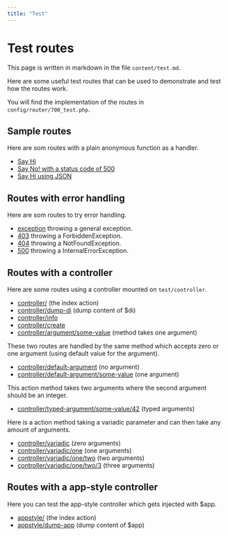 ```yaml
---
title: "Test"
---
```

Test routes
==========================

This page is written in markdown in the file `content/test.md`.

Here are some useful test routes that can be used to demonstrate and test how the routes work.

You will find the implementation of the routes in `config/router/700_test.php`.


Sample routes
------------------------

Here are som routes with a plain anonymous function as a handler.

* [Say Hi](test/hi)
* [Say No! with a status code of 500](test/no)
* [Say Hi using JSON](test/json)



Routes with error handling
------------------------

Here are som routes to try error handling.

* [exception](test/exception) throwing a general exception.
* [403](test/403) throwing a ForbiddenException.
* [404](test/404) throwing a NotFoundException.
* [500](test/500) throwing a InternalErrorException.



Routes with a controller
------------------------

Here are some routes using a controller mounted on `test/controller`.

* [controller/](test/controller) (the index action)
* [controller/dump-di](test/controller/dump-di) (dump content of \$di)
* [controller/info](test/controller/info)
* [controller/create](test/controller/create)
* [controller/argument/some-value](test/controller/argument/some-value) (method takes one argument)

These two routes are handled by the same method which accepts zero or one argument (using default value for the argument).

* [controller/default-argument](test/controller/default-argument) (no argument)
* [controller/default-argument/some-value](test/controller/default-argument/some-value) (one argument)

This action method takes two arguments where the second argument should be an integer.

* [controller/typed-argument/some-value/42](test/controller/typed-argument/some-value/42) (typed arguments)

Here is a action method taking a variadic parameter and can then take any amount of arguments.

* [controller/variadic](test/controller/variadic) (zero arguments)
* [controller/variadic/one](test/controller/variadic/one) (one arguments)
* [controller/variadic/one/two](test/controller/variadic/one/two) (two arguments)
* [controller/variadic/one/two/3](test/controller/variadic/one/two/3) (three arguments)



Routes with a app-style controller
------------------------

Here you can test the app-style controller which gets injected with $app.

* [appstyle/](test/appstyle) (the index action)
* [appstyle/dump-app](test/appstyle/dump-app) (dump content of $app)
